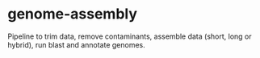 # genome-assembly
Pipeline to trim data, remove contaminants, assemble data (short, long or hybrid), run blast and annotate genomes. 
